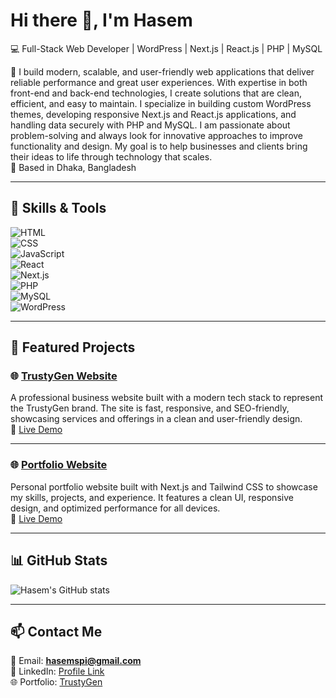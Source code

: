 # Hi there 👋, I'm Hasem  
💻 Full-Stack Web Developer | WordPress | Next.js | React.js | PHP | MySQL  

🚀 I build modern, scalable, and user-friendly web applications that deliver reliable performance and great user experiences. With expertise in both front-end and back-end technologies, I create solutions that are clean, efficient, and easy to maintain. I specialize in building custom WordPress themes, developing responsive Next.js and React.js applications, and handling data securely with PHP and MySQL. I am passionate about problem-solving and always look for innovative approaches to improve functionality and design. My goal is to help businesses and clients bring their ideas to life through technology that scales.  
📍 Based in Dhaka, Bangladesh  

---

## 🔧 Skills & Tools  
![HTML](https://img.shields.io/badge/-HTML-orange?logo=html5&logoColor=white)  
![CSS](https://img.shields.io/badge/-CSS-blue?logo=css3&logoColor=white)  
![JavaScript](https://img.shields.io/badge/-JavaScript-yellow?logo=javascript&logoColor=black)  
![React](https://img.shields.io/badge/-React-blue?logo=react&logoColor=white)  
![Next.js](https://img.shields.io/badge/-Next.js-black?logo=next.js)  
![PHP](https://img.shields.io/badge/-PHP-777BB4?logo=php&logoColor=white)  
![MySQL](https://img.shields.io/badge/-MySQL-4479A1?logo=mysql&logoColor=white)  
![WordPress](https://img.shields.io/badge/-WordPress-21759B?logo=wordpress&logoColor=white)  

---

## 📌 Featured Projects  

### 🌐 [TrustyGen Website](https://github.com/username/trustygen)  
A professional business website built with a modern tech stack to represent the TrustyGen brand. The site is fast, responsive, and SEO-friendly, showcasing services and offerings in a clean and user-friendly design.  
🔗 [Live Demo](https://trustygen.com/)  

---

### 🌐 [Portfolio Website](https://github.com/hasemspi/portfolio-nextjs)  
Personal portfolio website built with Next.js and Tailwind CSS to showcase my skills, projects, and experience. It features a clean UI, responsive design, and optimized performance for all devices.  
🔗 [Live Demo](https://portfolio-nextjs-one-zeta.vercel.app/)  

---

## 📊 GitHub Stats  
![Hasem's GitHub stats](https://github-readme-stats.vercel.app/api?username=hasemspi&show_icons=true&theme=tokyonight)  

---

## 📫 Contact Me  
📧 Email: **hasemspi@gmail.com**  
💼 LinkedIn: [Profile Link](https://linkedin.com/)  
🌐 Portfolio: [TrustyGen](https://trustygen.com/)  
